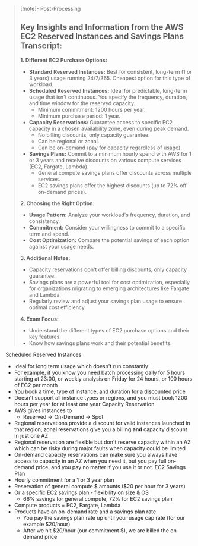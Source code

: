 
>[!note]- Post-Processing
>## Key Insights and Information from the AWS EC2 Reserved Instances and Savings Plans Transcript:
>
>**1. Different EC2 Purchase Options:**
>
>* **Standard Reserved Instances:** Best for consistent, long-term (1 or 3 years) usage running 24/7/365. Cheapest option for this type of workload.
>* **Scheduled Reserved Instances:** Ideal for predictable, long-term usage that isn't continuous. You specify the frequency, duration, and time window for the reserved capacity. 
>    * Minimum commitment: 1200 hours per year.
>    * Minimum purchase period: 1 year.
>* **Capacity Reservations:** Guarantee access to specific EC2 capacity in a chosen availability zone, even during peak demand.
>    * No billing discounts, only capacity guarantee.
>    * Can be regional or zonal.
>    * Can be on-demand (pay for capacity regardless of usage).
>* **Savings Plans:** Commit to a minimum hourly spend with AWS for 1 or 3 years and receive discounts on various compute services (EC2, Fargate, Lambda).
>    * General compute savings plans offer discounts across multiple services.
>    * EC2 savings plans offer the highest discounts (up to 72% off on-demand prices).
>
>**2. Choosing the Right Option:**
>
>* **Usage Pattern:** Analyze your workload's frequency, duration, and consistency.
>* **Commitment:** Consider your willingness to commit to a specific term and spend.
>* **Cost Optimization:** Compare the potential savings of each option against your usage needs.
>
>**3. Additional Notes:**
>
>* Capacity reservations don't offer billing discounts, only capacity guarantee.
>* Savings plans are a powerful tool for cost optimization, especially for organizations migrating to emerging architectures like Fargate and Lambda.
>* Regularly review and adjust your savings plan usage to ensure optimal cost efficiency.
>
>**4. Exam Focus:**
>
>* Understand the different types of EC2 purchase options and their key features.
>* Know how savings plans work and their potential benefits.
>
>
>
>

Scheduled Reserved Instances
- Ideal for long term usage which doesn't run constantly
- For example, if you know you need batch processing daily for 5 hours starting at 23:00, or weekly analysis on Friday for 24 hours, or 100 hours of EC2 per month
- You book a time, type of instance, and duration for a discounted price
- Doesn't support all instance types or regions, and you must book 1200 hours per year for at least one year
Capacity Reservation
- AWS gives instances to
	- Reserved -> On-Demand -> Spot
- Regional reservations provide a discount for valid instances launched in that region, zonal reservations give you a billing **and** capacity discount in just one AZ
- Regional reservation are flexible but don't reserve capacity within an AZ which can be risky during major faults when capacity could be limited
- On-demand capacity reservations can make sure you always have access to capacity in an AZ when you need it, but you pay full on-demand price, and you pay no matter if you use it or not.
EC2 Savings Plan
- Hourly commitment for a 1 or 3 year plan
- Reservation of general compute $ amounts ($20 per hour for 3 years)
- Or a specific EC2 savings plan - flexibility on size & OS
	- 66% savings for general compute, 72% for EC2 savings plan
- Compute products = EC2, Fargate, Lambda
- Products have an on-demand rate and a savings plan rate
	- You pay the savings plan rate up until your usage cap rate (for our example $20/hour)
	- After we hit $20/hour (our commitment $), we are billed the on-demand price
